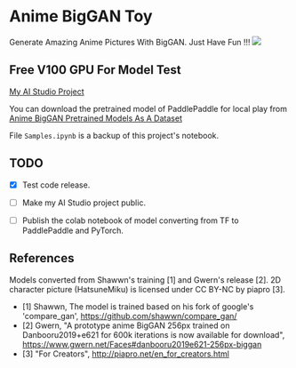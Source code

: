 # Anime BigGAN Toy
Generate Amazing Anime Pictures With BigGAN. Just Have Fun !!!
![](imgs/std_out.gif)

## Free V100 GPU For Model Test
[My AI Studio Project](https://aistudio.baidu.com/aistudio/projectdetail/1141070)

You can download the pretrained model of PaddlePaddle for local play from [Anime BigGAN Pretrained Models As A Dataset](https://aistudio.baidu.com/aistudio/datasetdetail/49029)

File `Samples.ipynb` is a backup of this project's notebook.

## TODO

- [x] Test code release. 
- [ ] Make my AI Studio project public.
- [ ] Publish the colab notebook of model converting from TF to PaddlePaddle and PyTorch.


## References
Models converted from Shawwn's training [1] and Gwern's release [2]. 2D character picture (HatsuneMiku) is licensed under CC BY-NC by piapro [3].

- [1] Shawwn, The model is trained based on his fork of google's 'compare_gan', https://github.com/shawwn/compare_gan/
- [2] Gwern, "A prototype anime BigGAN 256px trained on Danbooru2019+e621 for 600k iterations is now available for download", https://www.gwern.net/Faces#danbooru2019e621-256px-biggan
- [3] "For Creators", http://piapro.net/en_for_creators.html
